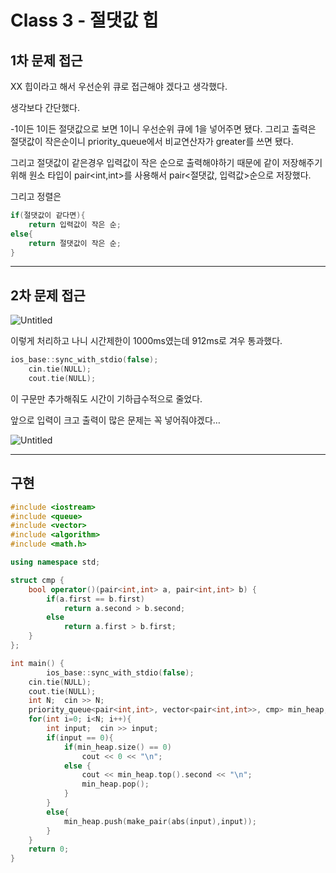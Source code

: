 # Class 3 - 절댓값 힙

## 1차 문제 접근

XX 힙이라고 해서 우선순위 큐로 접근해야 겠다고 생각했다.

생각보다 간단했다.

-1이든 1이든 절댓값으로 보면 1이니 우선순위 큐에 1을 넣어주면 됐다. 그리고 출력은 절댓값이 작은순이니 priority_queue에서 비교연산자가 greater를 쓰면 됐다.

그리고 절댓값이 같은경우 입력값이 작은 순으로 출력해야하기 때문에 같이 저장해주기 위해 원소 타입이 pair<int,int>를 사용해서 pair<절댓값, 입력값>순으로 저장했다. 

그리고 정렬은

```cpp
if(절댓값이 같다면){
    return 입력값이 작은 순;
else{
    return 절댓값이 작은 순;
}
```

---

## 2차 문제 접근

![Untitled](Class%203%20-%20%E1%84%8C%E1%85%A5%E1%86%AF%E1%84%83%E1%85%A2%E1%86%BA%E1%84%80%E1%85%A1%E1%86%B9%20%E1%84%92%E1%85%B5%E1%86%B8%20e26256dffedb4594a3207a48e69180f7/Untitled.png)

이렇게 처리하고 나니 시간제한이 1000ms였는데 912ms로 겨우 통과했다.

```cpp
ios_base::sync_with_stdio(false);
    cin.tie(NULL);
    cout.tie(NULL);
```

이 구문만 추가해줘도 시간이 기하급수적으로 줄었다. 

앞으로 입력이 크고 출력이 많은 문제는 꼭 넣어줘야겠다…

![Untitled](Class%203%20-%20%E1%84%8C%E1%85%A5%E1%86%AF%E1%84%83%E1%85%A2%E1%86%BA%E1%84%80%E1%85%A1%E1%86%B9%20%E1%84%92%E1%85%B5%E1%86%B8%20e26256dffedb4594a3207a48e69180f7/Untitled%201.png)

---

## 구현

```cpp
#include <iostream>
#include <queue>
#include <vector>
#include <algorithm>
#include <math.h>

using namespace std;

struct cmp {
    bool operator()(pair<int,int> a, pair<int,int> b) {
        if(a.first == b.first)
            return a.second > b.second;
        else
            return a.first > b.first;
    }
};

int main() {
		ios_base::sync_with_stdio(false);
    cin.tie(NULL);
    cout.tie(NULL);
    int N;  cin >> N;
    priority_queue<pair<int,int>, vector<pair<int,int>>, cmp> min_heap;
    for(int i=0; i<N; i++){
        int input;  cin >> input;
        if(input == 0){
            if(min_heap.size() == 0)
                cout << 0 << "\n";
            else {
                cout << min_heap.top().second << "\n";
                min_heap.pop();
            }
        }
        else{
            min_heap.push(make_pair(abs(input),input));
        }
    }
    return 0;
}
```